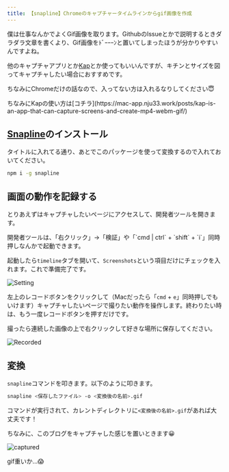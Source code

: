 ```yaml
---
title: 【snapline】Chromeのキャプチャータイムラインからgif画像を作成
---
```


僕は仕事なんかでよくGif画像を取ります。GithubのIssueとかで説明するときダラダラ文章を書くより、Gif画像をﾄﾞｰｰｰﾝと置いてしまったほうが分かりやすいんですよね。

他のキャプチャアプリとか[Kap](https://getkap.co/)とか使ってもいいんですが、キチンとサイズを図ってキャプチャしたい場合におすすめです。

ちなみにChromeだけの話なので、入ってない方は入れるなりしてください😇

<say>
ちなみにKapの使い方は[コチラ](https://mac-app.nju33.work/posts/kap-is-an-app-that-can-capture-screens-and-create-mp4-webm-gif/)
</say>

<!-- break -->

## [Snapline](https://github.com/pmdartus/snapline)のインストール

タイトルに入れてる通り、あとでこのパッケージを使って変換するので入れておいてください。

```bash
npm i -g snapline
```

## 画面の動作を記録する

とりあえずはキャプチャしたいページにアクセスして、開発者ツールを開きます。

<say>
開発者ツールは、「右クリック」→「検証」や「`cmd | ctrl` + `shift` + `i`」同時押しなんかで起動できます。
</say>

起動したら`timeline`タブを開いて、`Screenshots`という項目だけにチェックを入れます。これで準備完了です。

![Setting](/javascript/images/can-create-gif-images-from-chrome_s-capture-timeline/setting.png)

左上のレコードボタンをクリックして（Macだったら「`cmd` + `e`」同時押しでもいけます）キャプチャしたいページで撮りたい動作を操作します。終わりたい時は、もう一度レコードボタンを押すだけです。

撮ったら連続した画像の上で右クリックして好きな場所に保存してください。

![Recorded](/javascript/images/can-create-gif-images-from-chrome_s-capture-timeline/recorded.png)

## 変換

`snapline`コマンドを叩きます。以下のように叩きます。

```bash
snapline <保存したファイル> -o <変換後の名前>.gif
```

コマンドが実行されて、カレントディレクトリに`<変換後の名前>.gif`があれば大丈夫です！

ちなみに、このブログをキャプチャした感じを置いときます😀

![captured](/javascript/images/can-create-gif-images-from-chrome_s-capture-timeline/captured.gif)

<say>
gif重いか…😱
</say>

